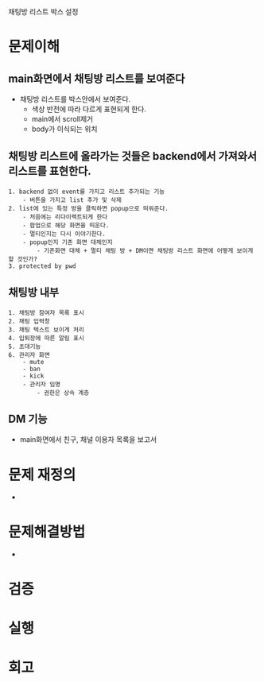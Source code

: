 채팅방 리스트 박스 설정 

# 문제이해
## main화면에서 채팅방 리스트를 보여준다
- 채팅방 리스트를 박스안에서 보여준다.
    - 색상 반전에 따라 다르게 표현되게 한다.
    - main에서 scroll제거
    - body가 이식되는 위치
## 채팅방 리스트에 올라가는 것들은 backend에서 가져와서 리스트를 표현한다.
    1. backend 없이 event를 가지고 리스트 추가되는 기능
        - 버튼을 가지고 list 추가 및 삭제
    2. list에 있는 특정 방을 클릭하면 popup으로 띄워준다.
        - 처음에는 리다이렉트되게 한다
        - 팝업으로 해당 화면을 띄운다.
        - 멀티인지는 다시 이야기한다.
        - popup인지 기존 화면 대체인지
            - 기존화면 대체 + 멀티 채팅 방 + DM이면 채팅방 리스트 화면에 어떻게 보이게 할 것인가?
    3. protected by pwd

## 채팅방 내부
    1. 채팅방 참여자 목록 표시
    2. 채팅 입력창
    3. 채팅 텍스트 보이게 처리
    4. 입퇴장에 따른 알림 표시
    5. 초대기능
    6. 관리자 화면
        - mute
        - ban
        - kick
        - 관리자 임명
            - 권한은 상속 계층
        
        
##  DM 기능
- main화면에서 친구, 채널 이용자 목록을 보고서 

# 문제 재정의
- 

# 문제해결방법 
- 

# 검증


# 실행


# 회고


